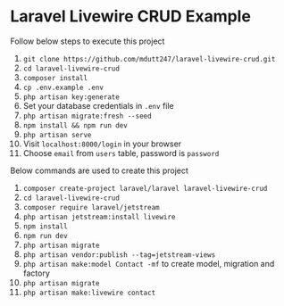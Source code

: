 # Laravel Livewire CRUD Example

Follow below steps to execute this project

1. `git clone https://github.com/mdutt247/laravel-livewire-crud.git`
2. `cd laravel-livewire-crud`
3. `composer install`
4. `cp .env.example .env`
5. `php artisan key:generate`
6. Set your database credentials in `.env` file
7. `php artisan migrate:fresh --seed`
9. `npm install && npm run dev`
10. `php artisan serve`
11. Visit `localhost:8000/login` in your browser
12. Choose `email` from `users` table, password is `password`

Below commands are used to create this project

1. `composer create-project laravel/laravel laravel-livewire-crud`
2. `cd laravel-livewire-crud`
3. `composer require laravel/jetstream`
4. `php artisan jetstream:install livewire`
5. `npm install`
6. `npm run dev`
7. `php artisan migrate`
8. `php artisan vendor:publish --tag=jetstream-views`
9. `php artisan make:model Contact -mf` to create model, migration and factory
10. `php artisan migrate`
11. `php artisan make:livewire contact`
